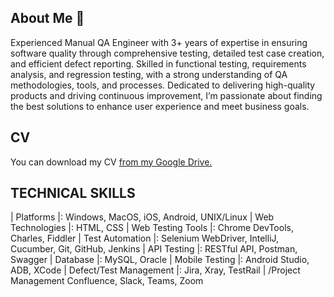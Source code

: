 ## About Me 👋

Experienced Manual QA Engineer with 3+ years of expertise in ensuring software quality through comprehensive testing, detailed test case creation, and efficient defect reporting. Skilled in functional testing, requirements analysis, and regression testing, with a strong understanding of QA methodologies, tools, and processes. Dedicated to delivering high-quality products and driving continuous improvement, I’m passionate about finding the best solutions to enhance user experience and meet business goals.

## CV
You can download my CV [from my Google Drive.](https://docs.google.com/document/d/1aNErDjfp7uZln3XdP17D_t-APMLtbVjm/edit?usp=sharing&ouid=117194947836592066090&rtpof=true&sd=true)


## TECHNICAL SKILLS

 | Platforms			    |: Windows, MacOS, iOS, Android, UNIX/Linux
 | Web Technologies		    |: HTML, CSS
 | Web Testing Tools	    |: Chrome DevTools, Charles, Fiddler 
 | Test Automation		    |: Selenium WebDriver, IntelliJ, Cucumber, Git, GitHub, Jenkins
 | API Testing			    |: RESTful API, Postman, Swagger
 | Database		            |: MySQL, Oracle
 | Mobile Testing		    |: Android Studio, ADB, XCode
 | Defect/Test Management	|: Jira, Xray, TestRail
 | /Project Management		 Confluence, Slack, Teams, Zoom

